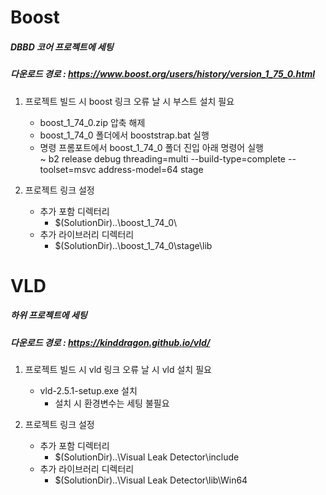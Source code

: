 # Boost

##### DBBD 코어 프로젝트에 세팅
##### 다운로드 경로 : https://www.boost.org/users/history/version_1_75_0.html

1. 프로젝트 빌드 시 boost 링크 오류 날 시 부스트 설치 필요

   - boost_1_74_0.zip 압축 해제
   - boost_1_74_0 폴더에서 booststrap.bat 실행
   - 명령 프롬포트에서 boost_1_74_0 폴더 진입 아래 명령어 실행  
     ~ b2 release debug threading=multi --build-type=complete --toolset=msvc address-model=64 stage

2. 프로젝트 링크 설정
   - 추가 포함 디렉터리
     - \$(SolutionDir)..\boost_1_74_0\
   - 추가 라이브러리 디렉터리
     - \$(SolutionDir)..\boost_1_74_0\stage\lib

# VLD

##### 하위 프로젝트에 세팅
##### 다운로드 경로 : https://kinddragon.github.io/vld/

1. 프로젝트 빌드 시 vld 링크 오류 날 시 vld 설치 필요

   - vld-2.5.1-setup.exe 설치
     - 설치 시 환경변수는 세팅 불필요

2. 프로젝트 링크 설정
   - 추가 포함 디렉터리
     - \$(SolutionDir)..\Visual Leak Detector\include
   - 추가 라이브러리 디렉터리
     - \$(SolutionDir)..\Visual Leak Detector\lib\Win64
